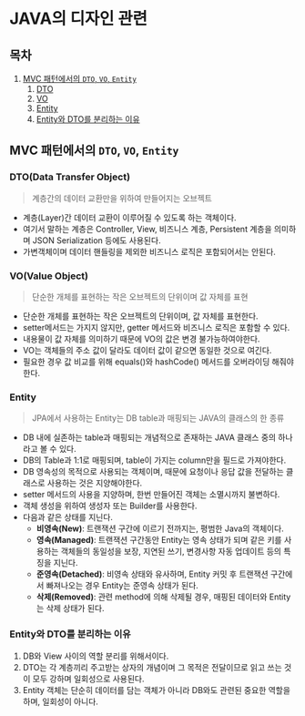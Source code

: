 # JAVA의 디자인 관련

## 목차
1. [MVC 패턴에서의 `DTO`, `VO`, `Entity`](https://github.com/HK-An/today_i_learned/blob/main/02_JAVA/03_design.md#MVC-패턴에서의-DTO-VO-Entity)
    1. [DTO]()
    2. [VO]()
    3. [Entity]()
    4. [Entity와 DTO를 분리하는 이유]()



## MVC 패턴에서의 `DTO`, `VO`, `Entity`
### DTO(Data Transfer Object)
> 계층간의 데이터 교환만을 위하여 만들어지는 오브젝트

- 계층(Layer)간 데이터 교환이 이루어질 수 있도록 하는 객체이다.
- 여기서 말하는 계층은 Controller, View, 비즈니스 계층, Persistent 계층을 의미하며 JSON Serialization 등에도 사용된다.
- 가변객체이며 데이터 핸들링을 제외한 비즈니스 로직은 포함되어서는 안된다.

### VO(Value Object)
> 단순한 개체를 표현하는 작은 오브젝트의 단위이며 값 자체를 표현

- 단순한 개체를 표현하는 작은 오브젝트의 단위이며, 값 자체를 표현한다.
- setter메서드는 가지지 않지만, getter 메서드와 비즈니스 로직은 포함할 수 있다.
- 내용물이 값 자체를 의미하기 때문에 VO의 값은 변경 불가능하여야한다.
- VO는 객체들의 주소 값이 달라도 데이터 값이 같으면 동일한 것으로 여긴다.
- 필요한 경우 값 비교를 위해 equals()와 hashCode() 메서드를 오버라이딩 해줘야한다.

### Entity
> JPA에서 사용하는 Entity는 DB table과 매핑되는 JAVA의 클래스의 한 종류

- DB 내에 실존하는 table과 매핑되는 개념적으로 존재하는 JAVA 클래스 중의 하나라고 볼 수 있다.
- DB의 Table과 1:1로 매핑되며, table이 가지는 column만을 필드로 가져야한다.
- DB 영속성의 목적으로 사용되는 객체이며, 때문에 요청이나 응답 값을 전달하는 클래스로 사용하는 것은 지양해야한다.
- setter 메서드의 사용을 지양하며, 한번 만들어진 객체는 소멸시까지 불변하다.
- 객체 생성을 위하여 생성자 또는 Builder를 사용한다.
- 다음과 같은 상태를 지닌다.
    - **비영속(New)**: 트랜잭션 구간에 이르기 전까지는, 평범한 Java의 객체이다.
    - **영속(Managed)**: 트랜잭션 구간동안 Entity는 영속 상태가 되며 같은 키를 사용하는 객체들의 동일성을 보장, 지연된 쓰기, 변경사항 자동 업데이트 등의 특징을 지닌다.
    - **준영속(Detached)**: 비영속 상태와 유사하며, Entity 커밋 후 트랜잭션 구간에서 빠져나오는 경우 Entity는 준영속 상태가 된다.
    - **삭제(Removed)**: 관련 method에 의해 삭제될 경우, 매핑된 데이터와 Entity는 삭제 상태가 된다.

### Entity와 DTO를 분리하는 이유
1. DB와 View 사이의 역할 분리를 위해서이다.
2. DTO는 각 계층끼리 주고받는 상자의 개념이며 그 목적은 전달이므로 읽고 쓰는 것이 모두 강하며 일회성으로 사용된다.
3. Entity 객체는 단순히 데이터를 담는 객체가 아니라 DB와도 관련된 중요한 역할을 하며, 일회성이 아니다.
